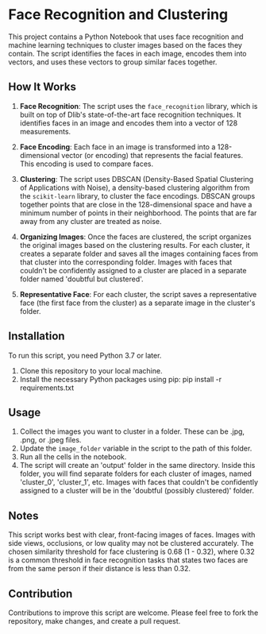 # Face Recognition and Clustering

This project contains a Python Notebook that uses face recognition and machine learning techniques to cluster images based on the faces they contain. The script identifies the faces in each image, encodes them into vectors, and uses these vectors to group similar faces together.

## How It Works

1. **Face Recognition**: The script uses the `face_recognition` library, which is built on top of Dlib's state-of-the-art face recognition techniques. It identifies faces in an image and encodes them into a vector of 128 measurements.

2. **Face Encoding**: Each face in an image is transformed into a 128-dimensional vector (or encoding) that represents the facial features. This encoding is used to compare faces.

3. **Clustering**: The script uses DBSCAN (Density-Based Spatial Clustering of Applications with Noise), a density-based clustering algorithm from the `scikit-learn` library, to cluster the face encodings. DBSCAN groups together points that are close in the 128-dimensional space and have a minimum number of points in their neighborhood. The points that are far away from any cluster are treated as noise.

4. **Organizing Images**: Once the faces are clustered, the script organizes the original images based on the clustering results. For each cluster, it creates a separate folder and saves all the images containing faces from that cluster into the corresponding folder. Images with faces that couldn't be confidently assigned to a cluster are placed in a separate folder named 'doubtful but clustered'.

5. **Representative Face**: For each cluster, the script saves a representative face (the first face from the cluster) as a separate image in the cluster's folder.

## Installation

To run this script, you need Python 3.7 or later.

1. Clone this repository to your local machine.
2. Install the necessary Python packages using pip: pip install -r requirements.txt

## Usage

1. Collect the images you want to cluster in a folder. These can be .jpg, .png, or .jpeg files.
2. Update the `image_folder` variable in the script to the path of this folder.
3. Run all the cells in the notebook.
4. The script will create an 'output' folder in the same directory. Inside this folder, you will find separate folders for each cluster of images, named 'cluster_0', 'cluster_1', etc. Images with faces that couldn't be confidently assigned to a cluster will be in the 'doubtful (possibly clustered)' folder.

## Notes

This script works best with clear, front-facing images of faces. Images with side views, occlusions, or low quality may not be clustered accurately. The chosen similarity threshold for face clustering is 0.68 (1 - 0.32), where 0.32 is a common threshold in face recognition tasks that states two faces are from the same person if their distance is less than 0.32.

## Contribution

Contributions to improve this script are welcome. Please feel free to fork the repository, make changes, and create a pull request.
